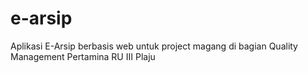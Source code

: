 # e-arsip
Aplikasi E-Arsip berbasis web untuk project magang di bagian Quality Management Pertamina RU III Plaju
